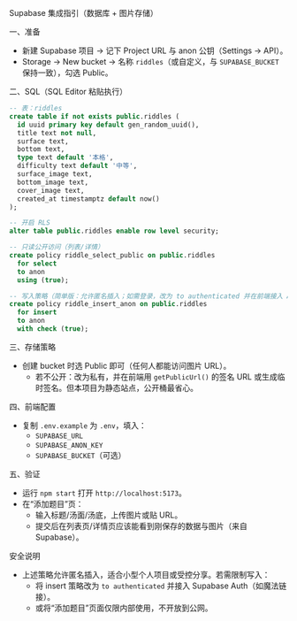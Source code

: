 Supabase 集成指引（数据库 + 图片存储）

一、准备
- 新建 Supabase 项目 → 记下 Project URL 与 anon 公钥（Settings → API）。
- Storage → New bucket → 名称 `riddles`（或自定义，与 `SUPABASE_BUCKET` 保持一致），勾选 Public。

二、SQL（SQL Editor 粘贴执行）
```sql
-- 表：riddles
create table if not exists public.riddles (
  id uuid primary key default gen_random_uuid(),
  title text not null,
  surface text,
  bottom text,
  type text default '本格',
  difficulty text default '中等',
  surface_image text,
  bottom_image text,
  cover_image text,
  created_at timestamptz default now()
);

-- 开启 RLS
alter table public.riddles enable row level security;

-- 只读公开访问（列表/详情）
create policy riddle_select_public on public.riddles
  for select
  to anon
  using (true);

-- 写入策略（简单版：允许匿名插入；如需登录，改为 to authenticated 并在前端接入 Auth）
create policy riddle_insert_anon on public.riddles
  for insert
  to anon
  with check (true);
```

三、存储策略
- 创建 bucket 时选 Public 即可（任何人都能访问图片 URL）。
  - 若不公开：改为私有，并在前端用 `getPublicUrl()` 的签名 URL 或生成临时签名。但本项目为静态站点，公开桶最省心。

四、前端配置
- 复制 `.env.example` 为 `.env`，填入：
  - `SUPABASE_URL`
  - `SUPABASE_ANON_KEY`
  - `SUPABASE_BUCKET`（可选）

五、验证
- 运行 `npm start` 打开 `http://localhost:5173`。
- 在“添加题目”页：
  - 输入标题/汤面/汤底，上传图片或贴 URL。
  - 提交后在列表页/详情页应该能看到刚保存的数据与图片（来自 Supabase）。

安全说明
- 上述策略允许匿名插入，适合小型个人项目或受控分享。若需限制写入：
  - 将 insert 策略改为 `to authenticated` 并接入 Supabase Auth（如魔法链接）。
  - 或将“添加题目”页面仅限内部使用，不开放到公网。

